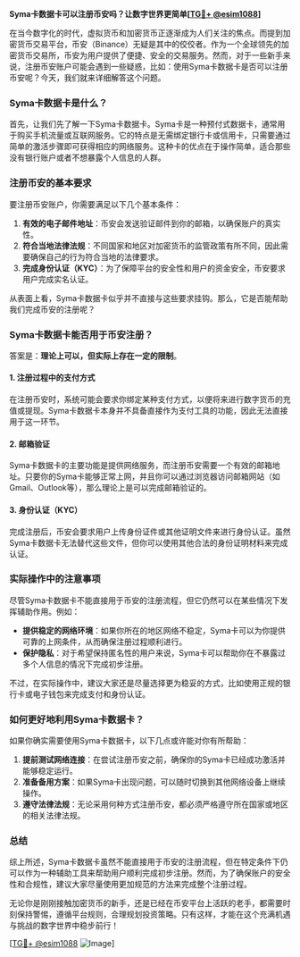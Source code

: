 **Syma卡数据卡可以注册币安吗？让数字世界更简单[[TG💪+ @esim1088](https://t.me/s/esim1088)]**

在当今数字化的时代，虚拟货币和加密货币正逐渐成为人们关注的焦点。而提到加密货币交易平台，币安（Binance）无疑是其中的佼佼者。作为一个全球领先的加密货币交易所，币安为用户提供了便捷、安全的交易服务。然而，对于一些新手来说，注册币安账户可能会遇到一些疑惑，比如：使用Syma卡数据卡是否可以注册币安呢？今天，我们就来详细解答这个问题。

### Syma卡数据卡是什么？

首先，让我们先了解一下Syma卡数据卡。Syma卡是一种预付式数据卡，通常用于购买手机流量或互联网服务。它的特点是无需绑定银行卡或信用卡，只需要通过简单的激活步骤即可获得相应的网络服务。这种卡的优点在于操作简单，适合那些没有银行账户或者不想暴露个人信息的人群。

### 注册币安的基本要求

要注册币安账户，你需要满足以下几个基本条件：

1. **有效的电子邮件地址**：币安会发送验证邮件到你的邮箱，以确保账户的真实性。
2. **符合当地法律法规**：不同国家和地区对加密货币的监管政策有所不同，因此需要确保自己的行为符合当地的法律要求。
3. **完成身份认证（KYC）**：为了保障平台的安全性和用户的资金安全，币安要求用户完成实名认证。

从表面上看，Syma卡数据卡似乎并不直接与这些要求挂钩。那么，它是否能帮助我们完成币安的注册呢？

### Syma卡数据卡能否用于币安注册？

答案是：**理论上可以，但实际上存在一定的限制**。

#### 1. **注册过程中的支付方式**
在注册币安时，系统可能会要求你绑定某种支付方式，以便将来进行数字货币的充值或提现。Syma卡数据卡本身并不具备直接作为支付工具的功能，因此无法直接用于这一环节。

#### 2. **邮箱验证**
Syma卡数据卡的主要功能是提供网络服务，而注册币安需要一个有效的邮箱地址。只要你的Syma卡能够正常上网，并且你可以通过浏览器访问邮箱网站（如Gmail、Outlook等），那么理论上是可以完成邮箱验证的。

#### 3. **身份认证（KYC）**
完成注册后，币安会要求用户上传身份证件或其他证明文件来进行身份认证。虽然Syma卡数据卡无法替代这些文件，但你可以使用其他合法的身份证明材料来完成认证。

### 实际操作中的注意事项

尽管Syma卡数据卡不能直接用于币安的注册流程，但它仍然可以在某些情况下发挥辅助作用。例如：

- **提供稳定的网络环境**：如果你所在的地区网络不稳定，Syma卡可以为你提供可靠的上网条件，从而确保注册过程顺利进行。
- **保护隐私**：对于希望保持匿名性的用户来说，Syma卡可以帮助你在不暴露过多个人信息的情况下完成初步注册。

不过，在实际操作中，建议大家还是尽量选择更为稳妥的方式，比如使用正规的银行卡或电子钱包来完成支付和身份认证。

### 如何更好地利用Syma卡数据卡？

如果你确实需要使用Syma卡数据卡，以下几点或许能对你有所帮助：

1. **提前测试网络连接**：在尝试注册币安之前，确保你的Syma卡已经成功激活并能够稳定运行。
2. **准备备用方案**：如果Syma卡出现问题，可以随时切换到其他网络设备上继续操作。
3. **遵守法律法规**：无论采用何种方式注册币安，都必须严格遵守所在国家或地区的相关法律法规。

### 总结

综上所述，Syma卡数据卡虽然不能直接用于币安的注册流程，但在特定条件下仍可以作为一种辅助工具来帮助用户顺利完成初步注册。然而，为了确保账户的安全性和合规性，建议大家尽量使用更加规范的方法来完成整个注册过程。

无论你是刚刚接触加密货币的新手，还是已经在币安平台上活跃的老手，都需要时刻保持警惕，遵循平台规则，合理规划投资策略。只有这样，才能在这个充满机遇与挑战的数字世界中稳步前行！

[[TG💪+ @esim1088](https://t.me/s/esim1088) ![Image](https://i.postimg.cc/4NQfJmqS/Snipaste-2025-05-13-00-14-12.png)]